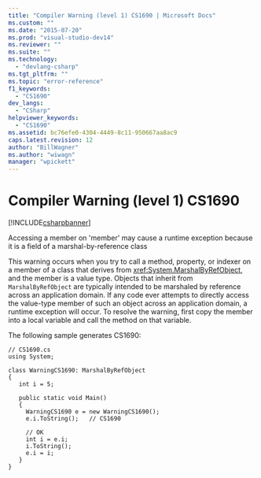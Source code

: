 ```yaml
---
title: "Compiler Warning (level 1) CS1690 | Microsoft Docs"
ms.custom: ""
ms.date: "2015-07-20"
ms.prod: "visual-studio-dev14"
ms.reviewer: ""
ms.suite: ""
ms.technology: 
  - "devlang-csharp"
ms.tgt_pltfrm: ""
ms.topic: "error-reference"
f1_keywords: 
  - "CS1690"
dev_langs: 
  - "CSharp"
helpviewer_keywords: 
  - "CS1690"
ms.assetid: bc76efe0-4304-4449-8c11-950667aa8ac9
caps.latest.revision: 12
author: "BillWagner"
ms.author: "wiwagn"
manager: "wpickett"
---
```

# Compiler Warning (level 1) CS1690
[!INCLUDE[csharpbanner](../../../includes/csharpbanner.md)]

Accessing a member on 'member' may cause a runtime exception because it is a field of a marshal-by-reference class  
  
 This warning occurs when you try to call a method, property, or indexer on a member of a class that derives from <xref:System.MarshalByRefObject>, and the member is a value type. Objects that inherit from `MarshalByRefObject` are typically intended to be marshaled by reference across an application domain. If any code ever attempts to directly access the value-type member of such an object across an application domain, a runtime exception will occur. To resolve the warning, first copy the member into a local variable and call the method on that variable.  
  
 The following sample generates CS1690:  
  
```  
// CS1690.cs  
using System;  
  
class WarningCS1690: MarshalByRefObject  
{  
   int i = 5;  
  
   public static void Main()   
   {  
     WarningCS1690 e = new WarningCS1690();  
     e.i.ToString();   // CS1690  
  
     // OK  
     int i = e.i;  
     i.ToString();  
     e.i = i;  
   }  
}  
```